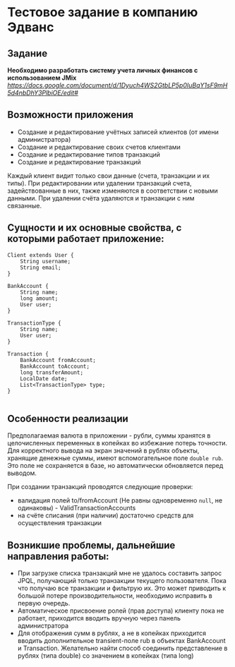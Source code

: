 
Тестовое задание в компанию Эдванс
=====

Задание
-----

**Необходимо разработать систему учета личных финансов с использованием JMix**
*https://docs.google.com/document/d/1Dyuch4WS2GtbLP5p0IuBqY1sF9mH5d4nbDhY3PlbiOE/edit#*

Возможности приложения
------

- Создание и редактирование учётных записей клиентов (от имени администратора)
- Создание и редактирование своих счетов клиентами
- Создание и редактирование типов транзакций
- Создание и редактирование транзакций

Каждый клиент видит только свои данные (счета, транзакции и их типы). При редактировании или удалении транзакций
счета, задействованные в них, также изменяются в соответствии с новыми данными. При удалении счёта удаляются и
транзакции с ним связанные.

Сущности и их основные свойства, с которыми работает приложение:
------
```
Client extends User {
    String username;
    String email;
}

BankAccount {
    String name;
    long amount;
    User user;
}

TransactionType {
    String name;
    User user;
}

Transaction {
    BankAccount fromAccount;
    BankAccount toAccount;
    long transferAmount;
    LocalDate date;
    List<TransactionType> type;
}
    
```

Особенности реализации
------

Предполагаемая валюта в приложении - рубли, суммы хранятся в целочисленных переменных в копейках
во избежание потерь точности. Для корректного вывода на экран значений в рублях объекты, хранящие
денежные суммы, имеют вспомогательное поле `double rub`. Это поле не сохраняется в базе, но автоматически
обновляется перед выводом.

При создании транзакций проводятся следующие проверки:
    
- валидация полей to/fromAccount (Не равны одновременно `null`, не одинаковы) - ValidTransactionAccounts
- на счёте списания (при наличии) достаточно средств для осуществления транзакции


Возникшие проблемы, дальнейшие направления работы:
------
- При загрузке списка транзакций мне не удалось составить запрос JPQL, получающий только транзакции текущего пользователя.
Пока что получаю все транзакции и фильтрую их. Это может приводить к большой потере производительности, необходимо исправить в первую очередь.
- Автоматическое присвоение ролей (прав доступа) клиенту пока не работает, приходится вводить вручную через панель администратора
- Для отображения сумм в рублях, а не в копейках приходится вводить дополнительное transient-поле rub в объектах BankAccount и Transaction.
Желательно найти способ соединить представление в рублях (типа double) со значением в копейках (типа long)